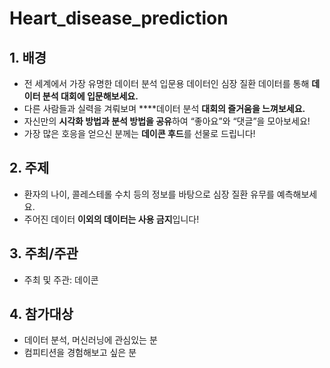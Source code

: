 # Heart_disease_prediction
## **1. 배경**

- 전 세계에서 가장 유명한 데이터 분석 입문용 데이터인 심장 질환 데이터를 통해 **데이터 분석 대회에 입문해보세요.**
- 다른 사람들과 실력을 겨뤄보며 ****데이터 분석 **대회의 즐거움을 느껴보세요.**
- 자신만의 **시각화 방법과 분석 방법을 공유**하여 “좋아요”와 “댓글”을 모아보세요!
- 가장 많은 호응을 얻으신 분께는 **데이콘 후드**를 선물로 드립니다!

## **2. 주제**

- 환자의 나이, 콜레스테롤 수치 등의 정보를 바탕으로 심장 질환 유무를 예측해보세요.
- 주어진 데이터 **이외의 데이터는 사용 금지**입니다!

## **3. 주최/주관**

- 주최 및 주관: 데이콘

## 4. 참가대상

- 데이터 분석, 머신러닝에 관심있는 분
- 컴피티션을 경험해보고 싶은 분
